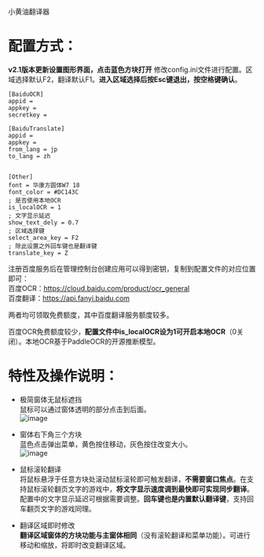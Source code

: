 小黄油翻译器

# 配置方式：
**v2.1版本更新设置图形界面，点击蓝色方块打开**
修改config.ini文件进行配置。区域选择默认F2，翻译默认F1。**进入区域选择后按Esc键退出，按空格键确认**。
```
[BaiduOCR]
appid = 
appkey = 
secretkey = 

[BaiduTranslate]
appid = 
appkey = 
from_lang = jp
to_lang = zh


[Other]
font = 华康方圆体W7 18
font_color = #DC143C
; 是否使用本地OCR
is_localOCR = 1
; 文字显示延迟
show_text_dely = 0.7
; 区域选择键
select_area_key = F2
; 除此设置之外回车键也是翻译键
translate_key = Z
```
注册百度服务后在管理控制台创建应用可以得到密钥，复制到配置文件的对应位置即可：  
百度OCR：https://cloud.baidu.com/product/ocr_general  
百度翻译：https://api.fanyi.baidu.com  

两者均可领取免费额度，其中百度翻译服务额度较多。  

百度OCR免费额度较少，**配置文件中is_localOCR设为1可开启本地OCR**（0关闭）。本地OCR基于PaddleOCR的开源推断模型。  

# 特性及操作说明：  
- 极简窗体无鼠标遮挡  
鼠标可以通过窗体透明的部分点击到后面。  
![image](https://s3.bmp.ovh/imgs/2022/02/35b0bd3b776e5677.png)  
  
- 窗体右下角三个方块  
蓝色点击弹出菜单，黄色按住移动，灰色按住改变大小。  
![image](https://s3.bmp.ovh/imgs/2022/02/4b437f9a429ffd8d.png)  
  
- 鼠标滚轮翻译  
将鼠标悬浮于任意方块处滚动鼠标滚轮即可触发翻译，**不需要窗口焦点**。在支持鼠标滚轮翻页文字的游戏中，**将文字显示速度调到最快即可实现同步翻译**。配置中的文字显示延迟可根据需要调整。**回车键也是内置默认翻译键**，支持回车翻页文字的游戏同理。  
  
- 翻译区域即时修改  
**翻译区域窗体的方块功能与主窗体相同**（没有滚轮翻译和菜单功能）。可进行移动和缩放，将即时改变翻译区域。